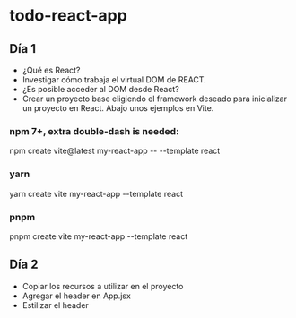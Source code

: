 # todo-react-app

## Día 1

- ¿Qué es React?
- Investigar cómo trabaja el virtual DOM de REACT.
- ¿Es posible acceder al DOM desde React?
- Crear un proyecto base eligiendo el framework deseado para inicializar un proyecto en React. Abajo unos ejemplos en Vite.

### npm 7+, extra double-dash is needed:

npm create vite@latest my-react-app -- --template react

### yarn

yarn create vite my-react-app --template react

### pnpm

pnpm create vite my-react-app --template react

## Día 2

- Copiar los recursos a utilizar en el proyecto
- Agregar el header en App.jsx
- Estilizar el header
